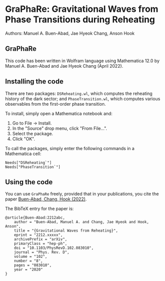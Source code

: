 GraPhaRe: Gravitational Waves from Phase Transitions during Reheating
==============================================

Authors: Manuel A. Buen-Abad, Jae Hyeok Chang, Anson Hook

GraPhaRe
-----------------------------------

This code has been written in Wolfram language using Mathematica 12.0 by Manuel A. Buen-Abad and Jae Hyeok Chang (April 2022).



Installing the code
--------------

There are two packages: `DSReheating.wl`, which computes the reheating history of the dark sector; and `PhaseTransition.wl`, which computes various observables from the first-order phase transition.

To install, simply open a Mathematica notebook and:

1. Go to File -> Install.
2. In the "Source" drop menu, click "From File...".
3. Select the package.
4. Click "OK".


To call the packages, simply enter the following commands in a Mathematica cell:

    Needs["DSReheating`"]
    Needs["PhaseTransition`"]


Using the code
--------------

You can use `GraPhaRe` freely, provided that in your publications, you cite the paper [Buen-Abad, Chang, Hook (2022)](https://arxiv.org/abs/2212.xxxxx).

The BibTeX entry for the paper is:

    @article{Buen-Abad:2212abc,
		author = "Buen-Abad, Manuel A. and Chang, Jae Hyeok and Hook, Anson",
		title = "{Gravitational Waves from Reheating}",
		eprint = "2212.xxxxx",
		archivePrefix = "arXiv",
		primaryClass = "hep-ph",
		doi = "10.1103/PhysRevD.102.083010",
		journal = "Phys. Rev. D",
		volume = "102",
		number = "8",
		pages = "083010",
		year = "2020"
	}
